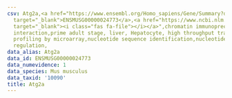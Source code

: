 ```yaml
---
csv: Atg2a,<a href="https://www.ensembl.org/Homo_sapiens/Gene/Summary?db=core;g=ENSMUSG00000024773"
  target="_blank">ENSMUSG00000024773</a>,<a href="https://www.ncbi.nlm.nih.gov/pubmed/23834426"
  target="_blank"><i class="fas fa-file"></i></a>",chromatin immunoprecipitation assay,direct
  interaction,prime adult stage, liver, Hepatocyte, high throughput transcription
  profiling by microarray,nucleotide sequence identification,nucleotide sequence identification,transcriptional
  regulation,
data_alias: Atg2a
data_id: ENSMUSG00000024773
data_numevidence: 1
data_species: Mus musculus
data_taxid: '10090'
title: Atg2a
---
```

